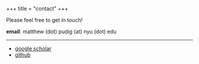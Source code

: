 +++
title = "contact"
+++

Please feel free to get in touch!

**email**: matthew (dot) pudig (at) nyu (dot) edu

---

* [google scholar](https://scholar.google.com/citations?user=UqxHk20AAAAJ&hl=en&oi=sra)
* [github](https://github.com/mpudig)